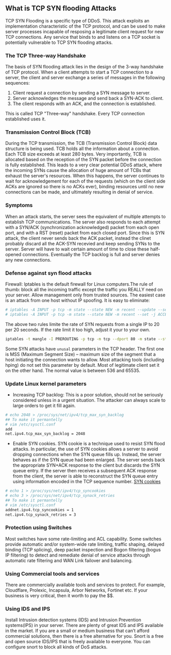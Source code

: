 ## What is TCP SYN flooding Attacks

TCP SYN Flooding is a specific type of DDoS. This attack exploits an implementation characteristic of the TCP protocol, and can be used to make server processes incapable of resposing a legitimate client request for new TCP connections. Any service that binds to and listens on a TCP socket is potentially vulnerable to TCP SYN flooding attacks.

### The TCP Three-way Handshake
The basis of SYN flooding attack lies in the design of the 3-way handshake of TCP protocol. When a client attempts to start a TCP connection to a server, the client and server exchange a series of messages in the following sequences:
1. Client request a connection by sending a SYN message to server.
2. Server acknowledges the message and send back a SYN-ACK to client.
3. The client responds with an ACK, and the connection is established.

This is called TCP "Three-way" handshake. Every TCP connection established uses it.

### Transmission Control Block (TCB)
During the TCP transmission, the TCB (Transmission Control Block) data structure is being used. TCB holds all the information about a connection. Each TCB size exceeds at least 280 bytes. Very importantly, TCB is allocated based on the reception of the SYN packet before the connection is fully established. This leads to a very clear potential DDoS attack, where the incoming SYNs cause the allocation of huge amount of TCBs that exhaust the server's resources. When this happens, the server continues to wait for acknowledgement for each of the requests (which on the client side ACKs are ignored so there is no ACKs ever), binding resources until no new connections can be made, and ultimately resulting in denial of service.

### Symptoms
When an attack starts, the server sees the equivalent of multiple attempts to establish TCP communications. The server also responds to each attempt with a SYN/ACK (synchronization acknowledged) packet from each open port, and with a RST (reset) packet from each closed port. Since this is SYN attack, the client never sends back the ACK packet, instead the clinet probably discard all the ACK-SYN recevied and keep sending SYNs to the server. Server will have to wait certain amount of time to close these half-opened connections. Eventually the TCP backlog is full and server denies any new connections.

### Defense against syn flood attacks
Firewall: Iptables is the default firewall for Linux computers.The rule of thumb: block all the incoming traffic except the traffic you REALLY need on your server. Allow management only from trusted sources.
The easiest case is an attack from one host without IP spoofing. It is easy to eliminate:
```bash
# iptables -A INPUT -p tcp -m state --state NEW -m recent --update --seconds 20 --hitcount 20 -j DROP
# iptables -A INPUT -p tcp -m state --state NEW -m recent --set -j ACCEPT
```
The above two rules limite the rate of SYN requests from a single IP to 20 per 20 seconds. If the rate limit it too high, adjust it your to your own.
```bash
iptables -t mangle -I PREROUTING -p tcp -m tcp --dport 80 -m state --state NEW -m tcpmss ! --mss 536:65535 -j DROP
```
Some SYN attacks have `unusal` parameters in the TCP header. The first one is MSS (Maximum Segment Size) – maximum size of the segment that a host initiating the connection wants to allow. Most attacking tools (including hping) do not set this parameter by default. Most of legitimate client set it on the other hand. The normal value is between 536 and 65535.

### Update Linux kernel parameters
* Increasing TCP backlog: This is a poor solution, should not be seriously considered unless in a urgent situation. The attacker can always scale to large orders to get it fill again.
```bash
# echo 2048 > /proc/sys/net/ipv4/tcp_max_syn_backlog
## To make it permantelly
# vim /etc/sysctl.conf
add
net.ipv4.tcp_max_syn_backlog = 2048
```
* Enable SYN cookies. SYN cookie is a technique used to resist SYN flood attacks. In particular, the use of SYN cookies allows a server to avoid dropping connections when the SYN queue fills up. Instead, the server behaves as if the SYN queue had been enlarged. The server sends back the appropriate SYN+ACK response to the client but discards the SYN queue entry. If the server then receives a subsequent ACK response from the client, the server is able to reconstruct the SYN queue entry using information encoded in the TCP sequence number. [SYN cookies](https://en.wikipedia.org/wiki/SYN_cookies)
```bash
# echo 1 > /proc/sys/net/ipv4/tcp_syncookies
# echo 3 > /proc/sys/net/ipv4/tcp_synack_retries
## To make it permantelly
# vim /etc/sysctl.conf
addnet.ipv4.tcp_syncookies = 1
net.ipv4.tcp_synack_retries = 3
```

### Protection using Switches
Most switches have some rate-limiting and ACL capability. Some switches provide automatic and/or system-wide rate limiting, traffic shaping, delayed binding (TCP splicing), deep packet inspection and Bogon filtering (bogus IP filtering) to detect and remediate denial of service attacks through automatic rate filtering and WAN Link failover and balancing.

### Using Commercial tools and services
There are commercially available tools and services to protect. For example, Cloudflare, Prolexic, Incapsula, Arbor Networks, Fortinet etc. If your business is very critical, then it worth to pay the $$.

### Using IDS and IPS
Install Intrusion detection systems (IDS) and Intrusion Prevention systems(IPS) in your server. There are plenty of great IDS and IPS available in the market. If you are a small or medium business that can’t afford commercial solutions, then there is a free alternative for you. Snort is a free and open source IDS/IPS that is freely available to everyone. You can configure snort to block all kinds of DoS attacks.
